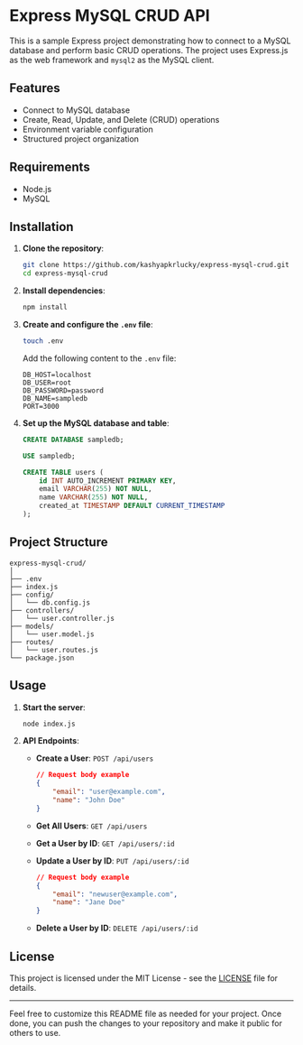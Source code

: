 # Express MySQL CRUD API

This is a sample Express project demonstrating how to connect to a MySQL database and perform basic CRUD operations. The project uses Express.js as the web framework and `mysql2` as the MySQL client.

## Features

- Connect to MySQL database
- Create, Read, Update, and Delete (CRUD) operations
- Environment variable configuration
- Structured project organization

## Requirements

- Node.js
- MySQL

## Installation

1. **Clone the repository**:

    ```sh
    git clone https://github.com/kashyapkrlucky/express-mysql-crud.git
    cd express-mysql-crud
    ```

2. **Install dependencies**:

    ```sh
    npm install
    ```

3. **Create and configure the `.env` file**:

    ```sh
    touch .env
    ```

    Add the following content to the `.env` file:

    ```env
    DB_HOST=localhost
    DB_USER=root
    DB_PASSWORD=password
    DB_NAME=sampledb
    PORT=3000
    ```

4. **Set up the MySQL database and table**:

    ```sql
    CREATE DATABASE sampledb;

    USE sampledb;

    CREATE TABLE users (
        id INT AUTO_INCREMENT PRIMARY KEY,
        email VARCHAR(255) NOT NULL,
        name VARCHAR(255) NOT NULL,
        created_at TIMESTAMP DEFAULT CURRENT_TIMESTAMP
    );
    ```

## Project Structure

```
express-mysql-crud/
│
├── .env
├── index.js
├── config/
│   └── db.config.js
├── controllers/
│   └── user.controller.js
├── models/
│   └── user.model.js
├── routes/
│   └── user.routes.js
└── package.json
```

## Usage

1. **Start the server**:

    ```sh
    node index.js
    ```

2. **API Endpoints**:

    - **Create a User**: `POST /api/users`
        ```json
        // Request body example
        {
            "email": "user@example.com",
            "name": "John Doe"
        }
        ```
    
    - **Get All Users**: `GET /api/users`

    - **Get a User by ID**: `GET /api/users/:id`

    - **Update a User by ID**: `PUT /api/users/:id`
        ```json
        // Request body example
        {
            "email": "newuser@example.com",
            "name": "Jane Doe"
        }
        ```

    - **Delete a User by ID**: `DELETE /api/users/:id`

## License

This project is licensed under the MIT License - see the [LICENSE](LICENSE) file for details.

---

Feel free to customize this README file as needed for your project. Once done, you can push the changes to your repository and make it public for others to use.